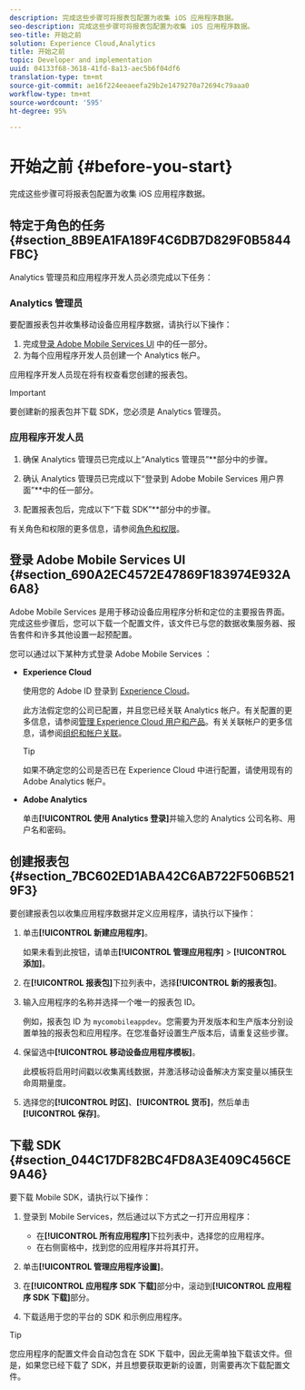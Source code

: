 ```yaml
---
description: 完成这些步骤可将报表包配置为收集 iOS 应用程序数据。
seo-description: 完成这些步骤可将报表包配置为收集 iOS 应用程序数据。
seo-title: 开始之前
solution: Experience Cloud,Analytics
title: 开始之前
topic: Developer and implementation
uuid: 04133f68-3618-41fd-8a13-aec5b6f04df6
translation-type: tm+mt
source-git-commit: ae16f224eeaeefa29b2e1479270a72694c79aaa0
workflow-type: tm+mt
source-wordcount: '595'
ht-degree: 95%

---
```



# 开始之前 {#before-you-start}

完成这些步骤可将报表包配置为收集 iOS 应用程序数据。

## 特定于角色的任务 {#section_8B9EA1FA189F4C6DB7D829F0B5844FBC}

Analytics 管理员和应用程序开发人员必须完成以下任务：

### Analytics 管理员

要配置报表包并收集移动设备应用程序数据，请执行以下操作：

1. 完成[登录 Adobe Mobile Services UI](/help/ios/getting-started/getting-started.md) 中的任一部分。
1. 为每个应用程序开发人员创建一个 Analytics 帐户。

应用程序开发人员现在将有权查看您创建的报表包。

>[!IMPORTANT]
>
>要创建新的报表包并下载 SDK，您必须是 Analytics 管理员。

### 应用程序开发人员

1. 确保 Analytics 管理员已完成以上“Analytics 管理员”**&#x200B;部分中的步骤。

1. 确认 Analytics 管理员已完成以下“登录到 Adobe Mobile Services 用户界面”**&#x200B;中的任一部分。
1. 配置报表包后，完成以下“下载 SDK”**&#x200B;部分中的步骤。

有关角色和权限的更多信息，请参阅[角色和权限](/help/using/gs/c-mob-roles-and-permissions.md)。

## 登录 Adobe Mobile Services UI {#section_690A2EC4572E47869F183974E932A6A8}

Adobe Mobile Services 是用于移动设备应用程序分析和定位的主要报告界面。完成这些步骤后，您可以下载一个配置文件，该文件已与您的数据收集服务器、报告套件和许多其他设置一起预配置。

您可以通过以下某种方式登录 Adobe Mobile Services ：

* **Experience Cloud**

   使用您的 Adobe ID 登录到 [Experience Cloud](https://marketing.adobe.com)。

   此方法假定您的公司已配置，并且您已经关联 Analytics 帐户。有关配置的更多信息，请参阅[管理 Experience Cloud 用户和产品](https://docs.adobe.com/content/help/zh-Hans/core-services/interface/manage-users-and-products/admin-getting-started.html)。有关关联帐户的更多信息，请参阅[组织和帐户关联](https://docs.adobe.com/content/help/zh-Hans/core-services/interface/manage-users-and-products/organizations.html)。

   >[!TIP]
   >
   >如果不确定您的公司是否已在 Experience Cloud 中进行配置，请使用现有的 Adobe Analytics 帐户。

* **Adobe Analytics**

   单击&#x200B;**[!UICONTROL 使用 Analytics 登录]**&#x200B;并输入您的 Analytics 公司名称、用户名和密码。

## 创建报表包 {#section_7BC602ED1ABA42C6AB722F506B5219F3}

要创建报表包以收集应用程序数据并定义应用程序，请执行以下操作：

1. 单击&#x200B;**[!UICONTROL 新建应用程序]**。

   如果未看到此按钮，请单击&#x200B;**[!UICONTROL 管理应用程序]** > **[!UICONTROL 添加]**。

1. 在&#x200B;**[!UICONTROL 报表包]**&#x200B;下拉列表中，选择&#x200B;**[!UICONTROL 新的报表包]**。

1. 输入应用程序的名称并选择一个唯一的报表包 ID。

   例如，报表包 ID 为 `mycomobileappdev`。您需要为开发版本和生产版本分别设置单独的报表包和应用程序。在您准备好设置生产版本后，请重复这些步骤。
1. 保留选中&#x200B;**[!UICONTROL 移动设备应用程序模板]**。

   此模板将启用时间戳以收集离线数据，并激活移动设备解决方案变量以捕获生命周期量度。

1. 选择您的&#x200B;**[!UICONTROL 时区]**、**[!UICONTROL 货币]**，然后单击&#x200B;**[!UICONTROL 保存]**。

## 下载 SDK {#section_044C17DF82BC4FD8A3E409C456CE9A46}

要下载 Mobile SDK，请执行以下操作：

1. 登录到 Mobile Services，然后通过以下方式之一打开应用程序：

   * 在&#x200B;**[!UICONTROL 所有应用程序]**&#x200B;下拉列表中，选择您的应用程序。
   * 在右侧窗格中，找到您的应用程序并将其打开。

1. 单击&#x200B;**[!UICONTROL 管理应用程序设置]**。
1. 在&#x200B;**[!UICONTROL 应用程序 SDK 下载]**&#x200B;部分中，滚动到&#x200B;**[!UICONTROL 应用程序 SDK 下载]**&#x200B;部分。

1. 下载适用于您的平台的 SDK 和示例应用程序。

>[!TIP]
>
>您应用程序的配置文件会自动包含在 SDK 下载中，因此无需单独下载该文件。但是，如果您已经下载了 SDK，并且想要获取更新的设置，则需要再次下载配置文件。

